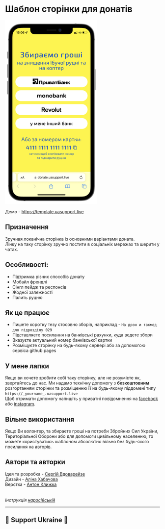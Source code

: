 # Шаблон сторінки для донатів

<img src='img/readme/demo.png' height=600>

Демо - https://template.uasupport.live

## Призначення
Зручная локанічна сторінка із основними варіантами доната.\
Лінку на таку сторінку зручно постити в соціальніх мережах та шерити у чатах.

## Особливості:
- Підтримка різних способів донату
- Мобайл френдлі
- Сінгл пейдж та респонсів
- Жодної залежності
- Палить руцню

## Як це працює
- Пишете коротку тезу стосовно зборів, наприклад - `На дрон и такмед для підрозділу 029`
- Підставляєте посилання на банківські рахунки, куда ведете збори
- Вказуєте актуальний номер банківської картки
- Розміщуєте сторінку на будь-якому сервері або за допомогою сервіса github pages

## У мене лапки
Якщо ви хочете зробити собі таку сторінку, але не розумієте як, звертайтесь до нас. Ми надамо технічну допомогу з **безкоштовним** розгортанням сторінки та розміщенню її на будь-якому піддомені типу 
`https://_yourname_.uasupport.live`\
Щоб отримати допомогу напишіть у приватні повідомнення на [facebook](https://www.facebook.com/profile.php?id=100005431693225) або [instagram](https://www.instagram.com/what_if_alina_could_cook/).

## Вільне використання
Якщо Ви волонтер, та збираєте гроші на потреби Збройних Сил України, Територіальної Оборони або для допомоги цивільному населенню, то можете користуватись шаблоном абсолютно вільно без будь-якого посилання на авторів.

## Автори та авторки
Ідея та розробка - [Сергій Вдоварейзе](https://github.com/SergiiVdovareize)\
Дизайн - [Аліна Хабачова](https://alinakhabachova.com)\
Верстка - [Антон Клижка](https://github.com/klyzhka)\
 \
 \
*Інструкція [наросійській](README.orc.md)*

---
## 💛 Support Ukraine 💙

